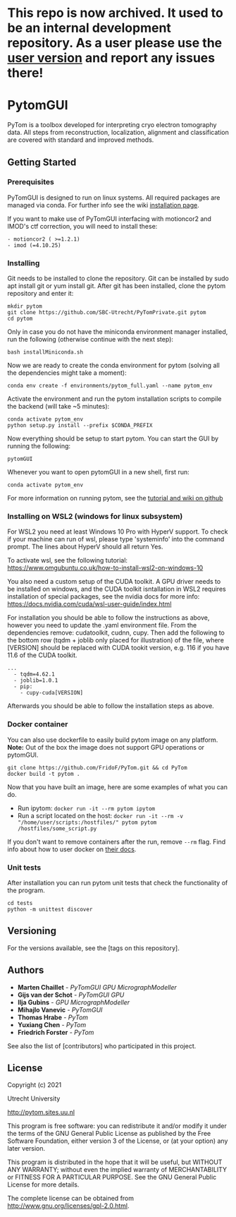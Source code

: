 # This repo is now archived. It used to be an internal development repository. As a user please use the [user version](https://github.com/SBC-Utrecht/PyTom) and report any issues there!

# PytomGUI

PyTom is a toolbox developed for interpreting cryo electron tomography data. All steps from reconstruction, localization, alignment and classification are covered with standard and improved methods.

## Getting Started

### Prerequisites

PyTomGUI is designed to run on linux systems. All required packages are managed via conda. For further info see the wiki [installation page](https://github.com/SBC-Utrecht/PyTom/wiki/Installation).

If you want to make use of PyTomGUI interfacing with motioncor2 and IMOD's ctf correction, you will need to install these:

```
- motioncor2 ( >=1.2.1)
- imod (=4.10.25)
```

### Installing

Git needs to be installed to clone the repository. Git can be installed by sudo apt install git or yum install git. After git has been installed, clone the pytom repository and enter it:

```
mkdir pytom
git clone https://github.com/SBC-Utrecht/PyTomPrivate.git pytom
cd pytom
```

Only in case you do not have the miniconda environment manager installed, run the following (otherwise continue with the next step):

```
bash installMiniconda.sh
```

Now we are ready to create the conda environment for pytom (solving all the dependencies might take a moment):

```
conda env create -f environments/pytom_full.yaml --name pytom_env
```

Activate the environment and run the pytom installation scripts to compile the backend (will take ~5 minutes):

```
conda activate pytom_env
python setup.py install --prefix $CONDA_PREFIX
```

Now everything should be setup to start pytom. You can start the GUI by running the following:

```
pytomGUI
```

Whenever you want to open pytomGUI in a new shell, first run:

```
conda activate pytom_env
```

For more information on running pytom, see the [tutorial and wiki on github](https://github.com/FridoF/PyTom/wiki)

### Installing on WSL2 (windows for linux subsystem)

For WSL2 you need at least Windows 10 Pro with HyperV support. To check if your machine can run of wsl, please type 'systeminfo' into the command prompt. The lines about HyperV should all return Yes.

To activate wsl, see the following tutorial: https://www.omgubuntu.co.uk/how-to-install-wsl2-on-windows-10

You also need a custom setup of the CUDA toolkit. A GPU driver needs to be installed on windows, and the CUDA toolkit isntallation in WSL2 requires installation of special packages, see the nvidia docs for more info: https://docs.nvidia.com/cuda/wsl-user-guide/index.html

For installation you should be able to follow the instructions as above, however you need to update the .yaml environment file. From the dependencies remove: cudatoolkit, cudnn, cupy. Then add the following to the bottom row (tqdm + joblib only placed for illustration) of the file, where [VERSION] should be replaced with CUDA tookit version, e.g. 116 if you have 11.6 of the CUDA toolkit. 

```
...
  - tqdm=4.62.1
  - joblib=1.0.1
  - pip:
    - cupy-cuda[VERSION]
```

Afterwards you should be able to follow the installation steps as above.

### Docker container

You can also use dockerfile to easily build pytom image on any platform.  
**Note:** Out of the box the image does not support GPU operations or pytomGUI.
```
git clone https://github.com/FridoF/PyTom.git && cd PyTom
docker build -t pytom .
```

Now that you have built an image, here are some examples of what you can do.
- Run ipytom: `docker run -it --rm pytom ipytom`  
- Run a script located on the host: `docker run -it --rm -v "/home/user/scripts:/hostfiles/" pytom pytom /hostfiles/some_script.py`

If you don't want to remove containers after the run, remove `--rm` flag.
Find info about how to user docker on [their docs](https://docs.docker.com/).


### Unit tests

After installation you can run pytom unit tests that check the functionality of the program.

```
cd tests
python -m unittest discover
```

## Versioning

For the versions available, see the [tags on this repository]. 

## Authors

* **Marten Chaillet**    - *PyTomGUI* *GPU* *MicrographModeller*
* **Gijs van der Schot** - *PyTomGUI* *GPU*
* **Ilja Gubins**        - *GPU* *MicrographModeller*
* **Mihajlo Vanevic**    - *PyTomGUI*
* **Thomas Hrabe**       - *PyTom* 
* **Yuxiang Chen**       - *PyTom*
* **Friedrich Forster**  - *PyTom* 

See also the list of [contributors] who participated in this project.

## License

Copyright (c) 2021

Utrecht University

http://pytom.sites.uu.nl

This program is free software: you can redistribute it and/or modify
it under the terms of the GNU General Public License as published by
the Free Software Foundation, either version 3 of the License, or
(at your option) any later version.

This program is distributed in the hope that it will be useful,
but WITHOUT ANY WARRANTY; without even the implied warranty of
MERCHANTABILITY or FITNESS FOR A PARTICULAR PURPOSE.  See the
GNU General Public License for more details.

The complete license can be obtained from 
http://www.gnu.org/licenses/gpl-2.0.html.
